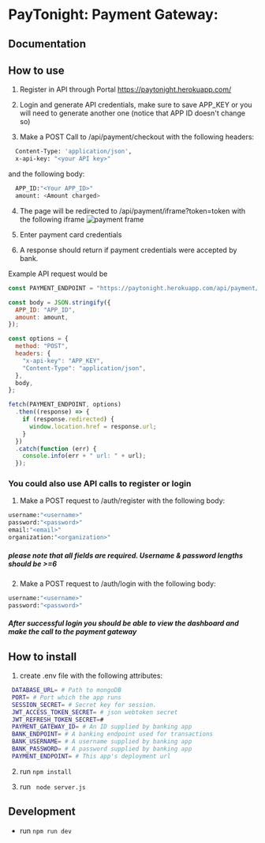 # PayTonight: Payment Gateway: 

## Documentation

## How to use

  1. Register in API through Portal https://paytonight.herokuapp.com/

  2. Login and generate API credentials, make sure to save APP_KEY or you will need to generate another one (notice that APP ID doesn't change so)

  3. Make a POST Call to /api/payment/checkout with the following headers:
  ```bash
    Content-Type: 'application/json',
    x-api-key: "<your API key>"
  ```
  and the following body:

  ```bash
    APP_ID:"<Your APP_ID>"
    amount: <Amount charged>
  ```
  4. The page will be redirected to /api/payment/iframe?token=token with the following iframe
  ![payment frame](https://github.com/omarabdelaz1z/PayTonight/pull/public/assets/img/iframe.png)

  5. Enter payment card credentials

  6. A response should return if payment credentials were accepted by bank.

Example API request would be
```js
const PAYMENT_ENDPOINT = "https://paytonight.herokuapp.com/api/payment/checkout";

const body = JSON.stringify({
  APP_ID: "APP_ID",
  amount: amount,
});

const options = {
  method: "POST",
  headers: {
    "x-api-key": "APP_KEY",
    "Content-Type": "application/json",
  },
  body,
};

fetch(PAYMENT_ENDPOINT, options)
  .then((response) => {
    if (response.redirected) {
      window.location.href = response.url;
    }
  })
  .catch(function (err) {
    console.info(err + " url: " + url);
  });
```

### You could also use API calls to register or login
1. Make a POST request to /auth/register
with the following body:
```bash
username:"<username>"
password:"<password>"
email:"<email>"
organization:"<organization>"
```
##### please note that all fields are required. Username & password lengths should be >=6

2. Make a POST request to /auth/login 
with the following body:

```bash
username:"<username>"
password:"<password>"
```
##### After successful login you should be able to view the dashboard and make the call to the payment gateway
## How to install
  1. create .env file with the following attributes:
 ```bash
  DATABASE_URL= # Path to mongoDB 
  PORT= # Port which the app runs
  SESSION_SECRET= # Secret key for session.
  JWT_ACCESS_TOKEN_SECRET= # json webtoken secret
  JWT_REFRESH_TOKEN_SECRET=# 
  PAYMENT_GATEWAY_ID= # An ID supplied by banking app
  BANK_ENDPOINT= # A banking endpoint used for transactions
  BANK_USERNAME= # A username supplied by banking app
  BANK_PASSWORD= # A password supplied by banking app
  PAYMENT_ENDPOINT= # This app's deployment url 
  ```
2. run  ```npm install ```

3. run ``` node server.js``` 
## Development
- run ```npm run dev```